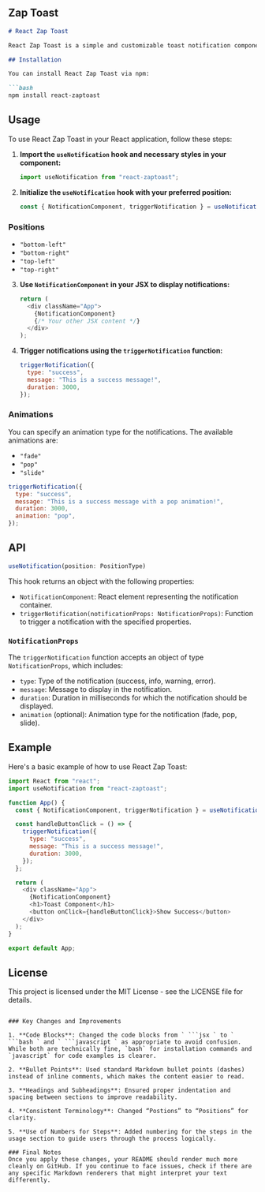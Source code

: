 ## Zap Toast

```markdown
# React Zap Toast

React Zap Toast is a simple and customizable toast notification component for React applications.

## Installation

You can install React Zap Toast via npm:

```bash
npm install react-zaptoast
```

## Usage

To use React Zap Toast in your React application, follow these steps:

1. **Import the `useNotification` hook and necessary styles in your component:**

   ```javascript
   import useNotification from "react-zaptoast";
   ```

2. **Initialize the `useNotification` hook with your preferred position:**

   ```javascript
   const { NotificationComponent, triggerNotification } = useNotification("top-left");
   ```

### Positions

- `"bottom-left"`
- `"bottom-right"`
- `"top-left"`
- `"top-right"`

3. **Use `NotificationComponent` in your JSX to display notifications:**

   ```javascript
   return (
     <div className="App">
       {NotificationComponent}
       {/* Your other JSX content */}
     </div>
   );
   ```

4. **Trigger notifications using the `triggerNotification` function:**

   ```javascript
   triggerNotification({
     type: "success",
     message: "This is a success message!",
     duration: 3000,
   });
   ```

### Animations

You can specify an animation type for the notifications. The available animations are:

- `"fade"`
- `"pop"`
- `"slide"`

```javascript
triggerNotification({
  type: "success",
  message: "This is a success message with a pop animation!",
  duration: 3000,
  animation: "pop",
});
```

## API

```javascript
useNotification(position: PositionType)
```

This hook returns an object with the following properties:

- `NotificationComponent`: React element representing the notification container.
- `triggerNotification(notificationProps: NotificationProps)`: Function to trigger a notification with the specified properties.

### `NotificationProps`

The `triggerNotification` function accepts an object of type `NotificationProps`, which includes:

- `type`: Type of the notification (success, info, warning, error).
- `message`: Message to display in the notification.
- `duration`: Duration in milliseconds for which the notification should be displayed.
- `animation` (optional): Animation type for the notification (fade, pop, slide).

## Example

Here's a basic example of how to use React Zap Toast:

```javascript
import React from "react";
import useNotification from "react-zaptoast";

function App() {
  const { NotificationComponent, triggerNotification } = useNotification("top-left");

  const handleButtonClick = () => {
    triggerNotification({
      type: "success",
      message: "This is a success message!",
      duration: 3000,
    });
  };

  return (
    <div className="App">
      {NotificationComponent}
      <h1>Toast Component</h1>
      <button onClick={handleButtonClick}>Show Success</button>
    </div>
  );
}

export default App;
```

## License

This project is licensed under the MIT License - see the LICENSE file for details.
```

### Key Changes and Improvements

1. **Code Blocks**: Changed the code blocks from ` ```jsx ` to ` ```bash ` and ` ```javascript ` as appropriate to avoid confusion. While both are technically fine, `bash` for installation commands and `javascript` for code examples is clearer.

2. **Bullet Points**: Used standard Markdown bullet points (dashes) instead of inline comments, which makes the content easier to read.

3. **Headings and Subheadings**: Ensured proper indentation and spacing between sections to improve readability.

4. **Consistent Terminology**: Changed “Postions” to “Positions” for clarity.

5. **Use of Numbers for Steps**: Added numbering for the steps in the usage section to guide users through the process logically.

### Final Notes
Once you apply these changes, your README should render much more cleanly on GitHub. If you continue to face issues, check if there are any specific Markdown renderers that might interpret your text differently.
